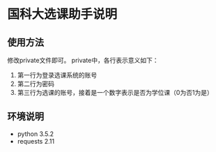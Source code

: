 # 国科大选课助手说明 #
## 使用方法 ##
修改private文件即可。
private中，各行表示意义如下：

1. 第一行为登录选课系统的账号
2. 第二行为密码
3. 第三行为选课的账号，接着是一个数字表示是否为学位课（0为否1为是）




## 环境说明

- python 3.5.2
- requests 2.11